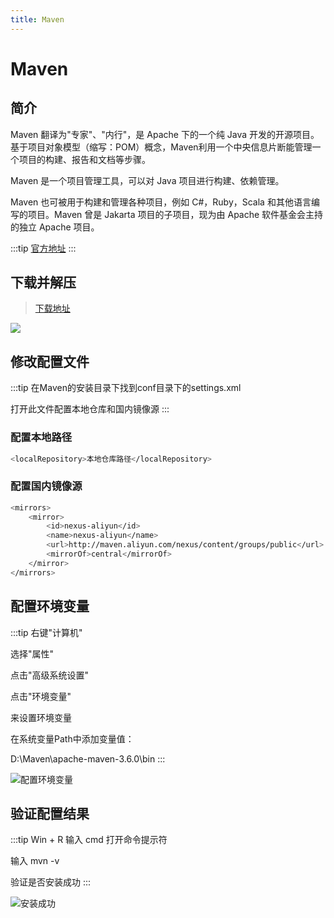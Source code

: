```yaml
---
title: Maven
---
```


# Maven

## 简介

Maven 翻译为"专家"、"内行"，是 Apache 下的一个纯 Java 开发的开源项目。基于项目对象模型（缩写：POM）概念，Maven利用一个中央信息片断能管理一个项目的构建、报告和文档等步骤。

Maven 是一个项目管理工具，可以对 Java 项目进行构建、依赖管理。

Maven 也可被用于构建和管理各种项目，例如 C#，Ruby，Scala 和其他语言编写的项目。Maven 曾是 Jakarta 项目的子项目，现为由 Apache 软件基金会主持的独立 Apache 项目。

:::tip
[官方地址](https://maven.apache.org/)
:::

## 下载并解压

> [下载地址](https://maven.apache.org/download.cgi)

![](https://z3.ax1x.com/2021/08/01/fSevv9.png)

## 修改配置文件

:::tip
在Maven的安装目录下找到conf目录下的settings.xml

打开此文件配置本地仓库和国内镜像源
:::

### 配置本地路径

```bash
<localRepository>本地仓库路径</localRepository>
```

### 配置国内镜像源

```bash
<mirrors>
	<mirror>
		<id>nexus-aliyun</id>
		<name>nexus-aliyun</name>
		<url>http://maven.aliyun.com/nexus/content/groups/public</url>
		<mirrorOf>central</mirrorOf>
	</mirror>
</mirrors>
```

## 配置环境变量

:::tip
右键"计算机"

选择"属性"

点击"高级系统设置"

点击"环境变量"

来设置环境变量

在系统变量Path中添加变量值：

D:\Maven\apache-maven-3.6.0\bin
:::

![配置环境变量](https://z3.ax1x.com/2021/08/01/fSnTYT.png)

## 验证配置结果

:::tip
Win + R 输入 cmd 打开命令提示符

输入 mvn -v

验证是否安装成功
:::

![安装成功](https://z3.ax1x.com/2021/08/01/fSn7fU.png)

<RightMenu />